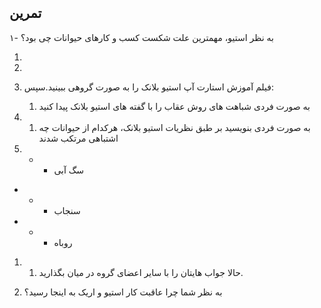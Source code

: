 ## تمرین

۱- به نظر استیو، مهمترین علت شکست کسب و کارهای حیوانات چی بود؟



1. 
2. 
3. فیلم آموزش استارت آپ استیو بلانک را به صورت گروهی ببینید.سپس:

   1. به صورت فردی شباهت های روش عقاب را با گفته های استیو بلانک پیدا کنید

1. 1. به صورت فردی بنویسید بر طبق نظریات استیو بلانک، هرکدام از حیوانات چه اشتباهی مرتکب شدند
2. * * سگ آبی

* * * سنجاب

* * * روباه

1. 1. حالا جواب هایتان را با سایر اعضای گروه در میان بگذارید.

1. به نظر شما چرا عاقبت کار استیو و اریک به اینجا رسید؟

 


